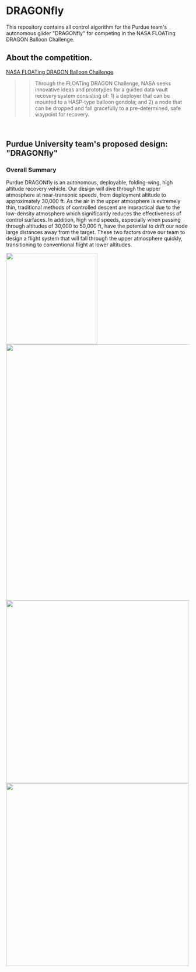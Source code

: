 # DRAGONfly
This repository contains all control algorithm for the Purdue team's autonomous glider "DRAGONfly" for competing in the NASA FLOATing DRAGON Balloon Challenge.
<br />

## About the competition.
[NASA FLOATing DRAGON Balloon Challenge](https://floatingdragon.nianet.org/)
>> Through the FLOATing DRAGON Challenge, NASA seeks innovative ideas and prototypes for a guided data vault recovery system consisting of: 1) a deployer that can be mounted to a HASP-type balloon gondola; and 2) a node that can be dropped and fall gracefully to a pre-determined, safe waypoint for recovery.
<br />

## Purdue University team's proposed design: "DRAGONfly"
### Overall Summary
Purdue DRAGONfly is an autonomous, deployable, folding-wing, high altitude recovery vehicle. Our design will dive through the upper atmosphere at near-transonic speeds, from deployment altitude to  approximately 30,000 ft. As the air in the upper atmosphere is extremely thin, traditional methods of controlled  descent are impractical due to the low-density atmosphere which significantly reduces the effectiveness of control  surfaces. In addition, high wind speeds, especially when passing through altitudes of 30,000 to 50,000 ft, have the  potential to drift our node large distances away from the target. These two factors drove our team to design a  flight system that will fall through the upper atmosphere quickly, transitioning to conventional flight at lower  altitudes. 

<img src="https://github.com/kmuenpra/Dragonfly/blob/main/images/DRAGONfly_logo.png" width="250" height="250" />
<img src="https://github.com/kmuenpra/Dragonfly/blob/main/images/DRAGONfly.PNG" width = 700/>
<img src="https://github.com/kmuenpra/Dragonfly/blob/main/images/drawing%203-31.png" width=500/> 
<img src="https://github.com/kmuenpra/Dragonfly/blob/main/images/System%20Diagram.png" width=500/>
